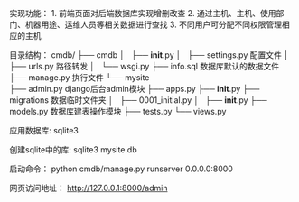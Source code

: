 实现功能：
	1. 前端页面对后端数据库实现增删改查
        2. 通过主机、主机、使用部门、机器用途、运维人员等相关数据进行查找
	3. 不同用户可分配不同权限管理相应的主机
	
目录结构：
	cmdb/
	├── cmdb
	│   ├── __init__.py
	│   ├── settings.py    配置文件
	│   ├── urls.py		   路径转发
	│   └── wsgi.py
	├── info.sql           数据库默认的数据文件
	├── manage.py		   执行文件
	└── mysite             
		├── admin.py       django后台admin模块
		├── apps.py
		├── __init__.py
		├── migrations     数据临时文件夹
		│   ├── 0001_initial.py
		│   ├── __init__.py
		├── models.py       数据库建表操作模块
		├── tests.py
		└── views.py        

应用数据库: sqlite3

创建sqlite中的库: sqlite3 mysite.db

启动命令：
	python cmdb/manage.py runserver 0.0.0.0:8000
	
网页访问地址： 
	http://127.0.0.1:8000/admin
